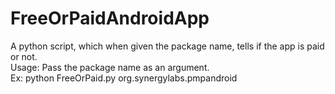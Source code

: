 # FreeOrPaidAndroidApp
A python script, which when given the package name, tells if the app is paid or not.<br>
Usage: Pass the package name as an argument.<br>
Ex: python FreeOrPaid.py org.synergylabs.pmpandroid
